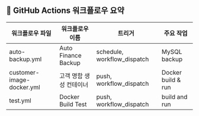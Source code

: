 ## 🔧 GitHub Actions 워크플로우 요약

| 워크플로우 파일 | 워크플로우 이름 | 트리거 | 주요 작업 |
|----------------|----------------|--------|-----------|
| auto-backup.yml | Auto Finance Backup | schedule, workflow_dispatch | MySQL backup |
| customer-image-docker.yml | 고객 명함 생성 컨테이너 | push, workflow_dispatch | Docker build & run |
| test.yml       | Docker Build Test | push, workflow_dispatch | build and run |
